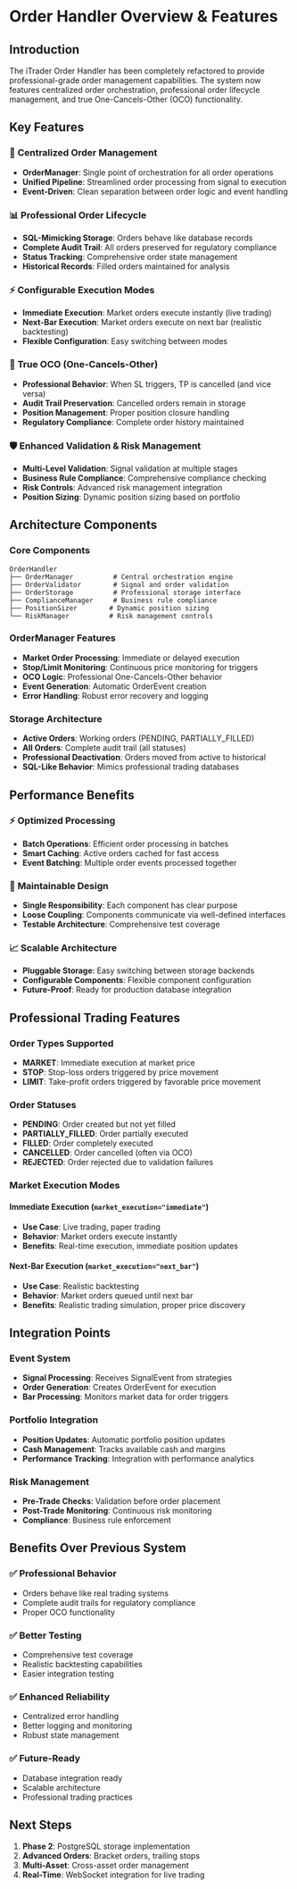 # Order Handler Overview & Features

## Introduction

The iTrader Order Handler has been completely refactored to provide professional-grade order management capabilities. The system now features centralized order orchestration, professional order lifecycle management, and true One-Cancels-Other (OCO) functionality.

## Key Features

### 🎯 **Centralized Order Management**
- **OrderManager**: Single point of orchestration for all order operations
- **Unified Pipeline**: Streamlined order processing from signal to execution
- **Event-Driven**: Clean separation between order logic and event handling

### 📊 **Professional Order Lifecycle**
- **SQL-Mimicking Storage**: Orders behave like database records
- **Complete Audit Trail**: All orders preserved for regulatory compliance
- **Status Tracking**: Comprehensive order state management
- **Historical Records**: Filled orders maintained for analysis

### ⚡ **Configurable Execution Modes**
- **Immediate Execution**: Market orders execute instantly (live trading)
- **Next-Bar Execution**: Market orders execute on next bar (realistic backtesting)
- **Flexible Configuration**: Easy switching between modes

### 🔄 **True OCO (One-Cancels-Other)**
- **Professional Behavior**: When SL triggers, TP is cancelled (and vice versa)
- **Audit Trail Preservation**: Cancelled orders remain in storage
- **Position Management**: Proper position closure handling
- **Regulatory Compliance**: Complete order history maintained

### 🛡️ **Enhanced Validation & Risk Management**
- **Multi-Level Validation**: Signal validation at multiple stages
- **Business Rule Compliance**: Comprehensive compliance checking
- **Risk Controls**: Advanced risk management integration
- **Position Sizing**: Dynamic position sizing based on portfolio

## Architecture Components

### Core Components

```
OrderHandler
├── OrderManager          # Central orchestration engine
├── OrderValidator        # Signal and order validation
├── OrderStorage          # Professional storage interface
├── ComplianceManager     # Business rule compliance
├── PositionSizer        # Dynamic position sizing
└── RiskManager          # Risk management controls
```

### OrderManager Features
- **Market Order Processing**: Immediate or delayed execution
- **Stop/Limit Monitoring**: Continuous price monitoring for triggers
- **OCO Logic**: Professional One-Cancels-Other behavior
- **Event Generation**: Automatic OrderEvent creation
- **Error Handling**: Robust error recovery and logging

### Storage Architecture
- **Active Orders**: Working orders (PENDING, PARTIALLY_FILLED)
- **All Orders**: Complete audit trail (all statuses)
- **Professional Deactivation**: Orders moved from active to historical
- **SQL-Like Behavior**: Mimics professional trading databases

## Performance Benefits

### ⚡ **Optimized Processing**
- **Batch Operations**: Efficient order processing in batches
- **Smart Caching**: Active orders cached for fast access
- **Event Batching**: Multiple order events processed together

### 🔧 **Maintainable Design**
- **Single Responsibility**: Each component has clear purpose
- **Loose Coupling**: Components communicate via well-defined interfaces
- **Testable Architecture**: Comprehensive test coverage

### 📈 **Scalable Architecture**
- **Pluggable Storage**: Easy switching between storage backends
- **Configurable Components**: Flexible component configuration
- **Future-Proof**: Ready for production database integration

## Professional Trading Features

### Order Types Supported
- **MARKET**: Immediate execution at market price
- **STOP**: Stop-loss orders triggered by price movement
- **LIMIT**: Take-profit orders triggered by favorable price movement

### Order Statuses
- **PENDING**: Order created but not yet filled
- **PARTIALLY_FILLED**: Order partially executed
- **FILLED**: Order completely executed
- **CANCELLED**: Order cancelled (often via OCO)
- **REJECTED**: Order rejected due to validation failures

### Market Execution Modes

#### Immediate Execution (`market_execution="immediate"`)
- **Use Case**: Live trading, paper trading
- **Behavior**: Market orders execute instantly
- **Benefits**: Real-time execution, immediate position updates

#### Next-Bar Execution (`market_execution="next_bar"`)
- **Use Case**: Realistic backtesting
- **Behavior**: Market orders queued until next bar
- **Benefits**: Realistic trading simulation, proper price discovery

## Integration Points

### Event System
- **Signal Processing**: Receives SignalEvent from strategies
- **Order Generation**: Creates OrderEvent for execution
- **Bar Processing**: Monitors market data for order triggers

### Portfolio Integration
- **Position Updates**: Automatic portfolio position updates
- **Cash Management**: Tracks available cash and margins
- **Performance Tracking**: Integration with performance analytics

### Risk Management
- **Pre-Trade Checks**: Validation before order placement
- **Post-Trade Monitoring**: Continuous risk monitoring
- **Compliance**: Business rule enforcement

## Benefits Over Previous System

### ✅ **Professional Behavior**
- Orders behave like real trading systems
- Complete audit trails for regulatory compliance
- Proper OCO functionality

### ✅ **Better Testing**
- Comprehensive test coverage
- Realistic backtesting capabilities
- Easier integration testing

### ✅ **Enhanced Reliability**
- Centralized error handling
- Better logging and monitoring
- Robust state management

### ✅ **Future-Ready**
- Database integration ready
- Scalable architecture
- Professional trading practices

## Next Steps

1. **Phase 2**: PostgreSQL storage implementation
2. **Advanced Orders**: Bracket orders, trailing stops
3. **Multi-Asset**: Cross-asset order management
4. **Real-Time**: WebSocket integration for live trading

